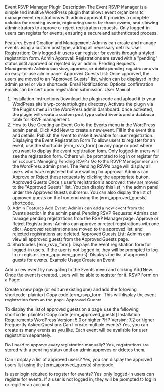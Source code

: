 Event RSVP Manager Plugin
Description
The Event RSVP Manager is a simple and intuitive WordPress plugin that allows event organizers to manage event registrations with admin approval. It provides a complete solution for creating events, registering users for those events, and allowing administrators to approve or reject registration requests. Only logged-in users can register for events, ensuring a secure and authenticated process.

Features
Event Creation and Management: Admins can create and manage events using a custom post type, adding all necessary details.
User Registration: Only logged-in users can register for events through a styled registration form.
Admin Approval: Registrations are saved with a "pending" status until approved or rejected by an admin.
Pending Requests Management: Admins can view, approve, or delete pending registrations via an easy-to-use admin panel.
Approved Guests List: Once approved, the users are moved to an "Approved Guests" list, which can be displayed in the admin panel or via a shortcode.
Email Notifications: Optional confirmation emails can be sent upon registration submission.
User Manual
1. Installation Instructions
Download the plugin code and upload it to your WordPress site's wp-content/plugins directory.
Activate the plugin via the Plugins menu in the WordPress admin dashboard.
Once activated, the plugin will create a custom post type called Events and a database table for RSVP management.
2. How to Use
Creating an Event
Go to the Events menu in the WordPress admin panel.
Click Add New to create a new event.
Fill in the event title and details.
Publish the event to make it available for user registration.
Displaying the Event Registration Form
To allow users to register for an event, use the shortcode [erm_rsvp_form] on any page or post where you want to display the event registration form.
Only logged-in users will see the registration form. Others will be prompted to log in or register for an account.
Managing Pending RSVPs
Go to the RSVP Manager menu in the WordPress admin panel.
The Pending RSVPs page will display all users who have registered but are waiting for approval.
Admins can Approve or Reject these requests by clicking the appropriate button.
Approved Guests
Once a user’s registration is approved, they are moved to the "Approved Guests" list.
You can display this list in the admin panel under the Approved Guests submenu.
You can also display the list of approved guests on the frontend using the [erm_approved_guests] shortcode.
3. Admin Features
Add Event: Admins can add a new event from the Events section in the admin panel.
Pending RSVP Requests: Admins can manage pending registrations from the RSVP Manager page.
Approve or Reject Registrations: Admins can approve or reject registrations with one click. Approved registrations are moved to the approved list, and rejected registrations are deleted.
Approved Guests List: Admins can view all approved guests from the Approved Guests page.
4. Shortcodes
[erm_rsvp_form]: Displays the event registration form for logged-in users. If the user is not logged in, they will be prompted to log in or register.
[erm_approved_guests]: Displays the list of approved guests for events.
Example Usage
Create an Event:

Add a new event by navigating to the Events menu and clicking Add New. Once the event is created, users will be able to register for it.
RSVP Form on a Page:

Create a new page (or edit an existing one) and add the following shortcode:
plaintext
Copy code
[erm_rsvp_form]
This will display the event registration form on the page.
Approved Guests:

To display the list of approved guests on a page, use the following shortcode:
plaintext
Copy code
[erm_approved_guests]
Installation Requirements
WordPress Version: 5.0 or higher
PHP Version: 7.2 or higher
Frequently Asked Questions
Can I create multiple events? Yes, you can create as many events as you like. Each event will be available for user registration separately.

Do I need to approve every registration manually? Yes, registrations are stored with a pending status until an admin approves or deletes them.

Can I display a list of approved users? Yes, you can display the approved users list using the [erm_approved_guests] shortcode.

Is user login required to register for events? Yes, only logged-in users can register for events. If a user is not logged in, they will be prompted to log in or register an account.

